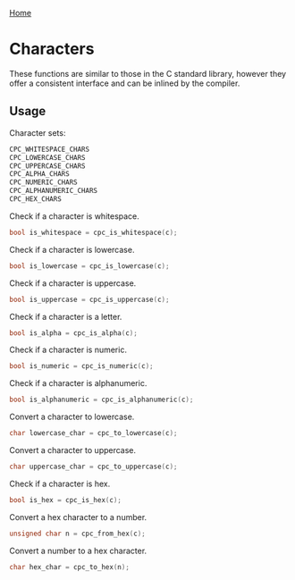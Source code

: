 [Home](https://milesbarr.github.io/cross-platform-c/)

# Characters

These functions are similar to those in the C standard library, however they offer a consistent interface and can be inlined by the compiler.

## Usage

Character sets:

```c
CPC_WHITESPACE_CHARS
CPC_LOWERCASE_CHARS
CPC_UPPERCASE_CHARS
CPC_ALPHA_CHARS
CPC_NUMERIC_CHARS
CPC_ALPHANUMERIC_CHARS
CPC_HEX_CHARS
```

Check if a character is whitespace.

```c
bool is_whitespace = cpc_is_whitespace(c);
```

Check if a character is lowercase.

```c
bool is_lowercase = cpc_is_lowercase(c);
```

Check if a character is uppercase.

```c
bool is_uppercase = cpc_is_uppercase(c);
```

Check if a character is a letter.

```c
bool is_alpha = cpc_is_alpha(c);
```

Check if a character is numeric.

```c
bool is_numeric = cpc_is_numeric(c);
```

Check if a character is alphanumeric.

```c
bool is_alphanumeric = cpc_is_alphanumeric(c);
```

Convert a character to lowercase.

```c
char lowercase_char = cpc_to_lowercase(c);
```

Convert a character to uppercase.

```c
char uppercase_char = cpc_to_uppercase(c);
```

Check if a character is hex.

```c
bool is_hex = cpc_is_hex(c);
```

Convert a hex character to a number.

```c
unsigned char n = cpc_from_hex(c);
```

Convert a number to a hex character.

```c
char hex_char = cpc_to_hex(n);
```
